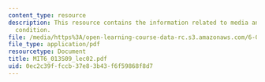 ```yaml
---
content_type: resource
description: This resource contains the information related to media and boundary
  condition.
file: /media/https%3A/open-learning-course-data-rc.s3.amazonaws.com/6-013-electromagnetics-and-applications-spring-2009/0ec2c39ffccb37e83b43f6f59868f8d7_MIT6_013S09_lec02.pdf
file_type: application/pdf
resourcetype: Document
title: MIT6_013S09_lec02.pdf
uid: 0ec2c39f-fccb-37e8-3b43-f6f59868f8d7
---
```


